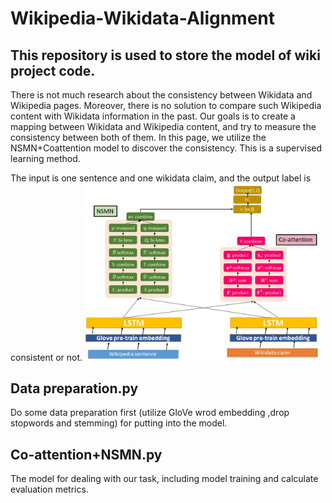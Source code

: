 # Wikipedia-Wikidata-Alignment
This repository is used to store the model of wiki project code.
-------------------------------------------------------------
There is not much research about the consistency between Wikidata and Wikipedia pages. Moreover, there is no solution to 
compare such Wikipedia content with Wikidata information in the past. Our goals is to create a mapping between Wikidata
and Wikipedia content, and try to measure the consistency between both of them. In this page, we utilize the NSMN+Coattention
model to discover the consistency. This is a supervised learning method.

The input is one sentence and one wikidata claim, and the output label is consistent or not.
<img src="https://github.com/l852888/Wikipedia-Wikidata-Alignment/blob/master/framework/framework.jpg" width="75%" height="75%">

Data preparation.py
-----------------------------
Do some data preparation first (utilize GloVe wrod embedding ,drop stopwords and stemming) for putting into the model.

Co-attention+NSMN.py
---------------------------
The model for dealing with our task, including model training and calculate evaluation metrics.
